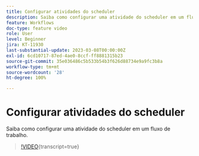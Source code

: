 ```yaml
---
title: Configurar atividades do scheduler
description: Saiba como configurar uma atividade do scheduler em um fluxo de trabalho.
feature: Workflows
doc-type: feature video
role: User
level: Beginner
jira: KT-11930
last-substantial-update: 2023-03-08T00:00:00Z
exl-id: 6cd10717-87ed-4ae0-8ccf-ff8881315b23
source-git-commit: 35e036486c5b533b54b3f626d88734e9a9fc3b8a
workflow-type: tm+mt
source-wordcount: '28'
ht-degree: 100%

---
```


# Configurar atividades do scheduler

Saiba como configurar uma atividade do scheduler em um fluxo de trabalho.

>[!VIDEO](https://video.tv.adobe.com/v/3416037?quality=12&learn=on){transcript=true}
